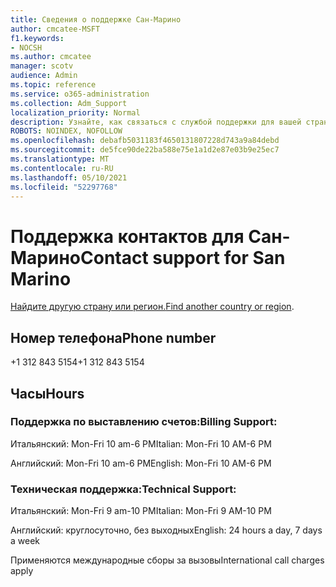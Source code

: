 ```yaml
---
title: Сведения о поддержке Сан-Марино
author: cmcatee-MSFT
f1.keywords:
- NOCSH
ms.author: cmcatee
manager: scotv
audience: Admin
ms.topic: reference
ms.service: o365-administration
ms.collection: Adm_Support
localization_priority: Normal
description: Узнайте, как связаться с службой поддержки для вашей страны или региона.
ROBOTS: NOINDEX, NOFOLLOW
ms.openlocfilehash: debafb5031183f4650131807228d743a9a84debd
ms.sourcegitcommit: de5fce90de22ba588e75e1a1d2e87e03b9e25ec7
ms.translationtype: MT
ms.contentlocale: ru-RU
ms.lasthandoff: 05/10/2021
ms.locfileid: "52297768"
---
```

# <a name="contact-support-for-san-marino"></a><span data-ttu-id="b0333-103">Поддержка контактов для Сан-Марино</span><span class="sxs-lookup"><span data-stu-id="b0333-103">Contact support for San Marino</span></span>

<span data-ttu-id="b0333-104">[Найдите другую страну или регион.](../../business-video/get-help-support.md)</span><span class="sxs-lookup"><span data-stu-id="b0333-104">[Find another country or region](../../business-video/get-help-support.md).</span></span>

## <a name="phone-number"></a><span data-ttu-id="b0333-105">Номер телефона</span><span class="sxs-lookup"><span data-stu-id="b0333-105">Phone number</span></span>
<span data-ttu-id="b0333-106">+1 312 843 5154</span><span class="sxs-lookup"><span data-stu-id="b0333-106">+1 312 843 5154</span></span>

## <a name="hours"></a><span data-ttu-id="b0333-107">Часы</span><span class="sxs-lookup"><span data-stu-id="b0333-107">Hours</span></span>
### <a name="billing-support"></a><span data-ttu-id="b0333-108">Поддержка по выставлению счетов:</span><span class="sxs-lookup"><span data-stu-id="b0333-108">Billing Support:</span></span>

<span data-ttu-id="b0333-109">Итальянский: Mon-Fri 10 am-6 PM</span><span class="sxs-lookup"><span data-stu-id="b0333-109">Italian: Mon-Fri 10 AM-6 PM</span></span>

<span data-ttu-id="b0333-110">Английский: Mon-Fri 10 am-6 PM</span><span class="sxs-lookup"><span data-stu-id="b0333-110">English: Mon-Fri 10 AM-6 PM</span></span>

### <a name="technical-support"></a><span data-ttu-id="b0333-111">Техническая поддержка:</span><span class="sxs-lookup"><span data-stu-id="b0333-111">Technical Support:</span></span>

<span data-ttu-id="b0333-112">Итальянский: Mon-Fri 9 am-10 PM</span><span class="sxs-lookup"><span data-stu-id="b0333-112">Italian: Mon-Fri 9 AM-10 PM</span></span>

<span data-ttu-id="b0333-113">Английский: круглосуточно, без выходных</span><span class="sxs-lookup"><span data-stu-id="b0333-113">English: 24 hours a day, 7 days a week</span></span>

<span data-ttu-id="b0333-114">Применяются международные сборы за вызовы</span><span class="sxs-lookup"><span data-stu-id="b0333-114">International call charges apply</span></span>
